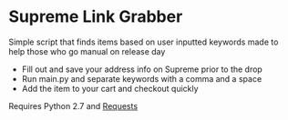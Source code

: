 # Supreme Link Grabber
Simple script that finds items based on user inputted keywords made to help those who go manual on release day

* Fill out and save your address info on Supreme prior to the drop
* Run main.py and separate keywords with a comma and a space
* Add the item to your cart and checkout quickly

Requires Python 2.7 and [Requests](http://docs.python-requests.org/en/master/)
